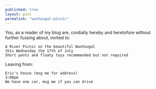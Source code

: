 ```yaml
---
published: true
layout: post
permalink: "washougal-picnic"
---
```


You, as a reader of my blog are, cordially hereby and heretofore without further fussing about, invited to:

```
A River Picnic on the beautiful Washougal
this Wednesday the 17th of July
Short pants and floaty toys recommended but not required
```

Leaving from:

```
Eric's house (msg me for address)
3:00pm
We have one car, msg me if you can drive
```
